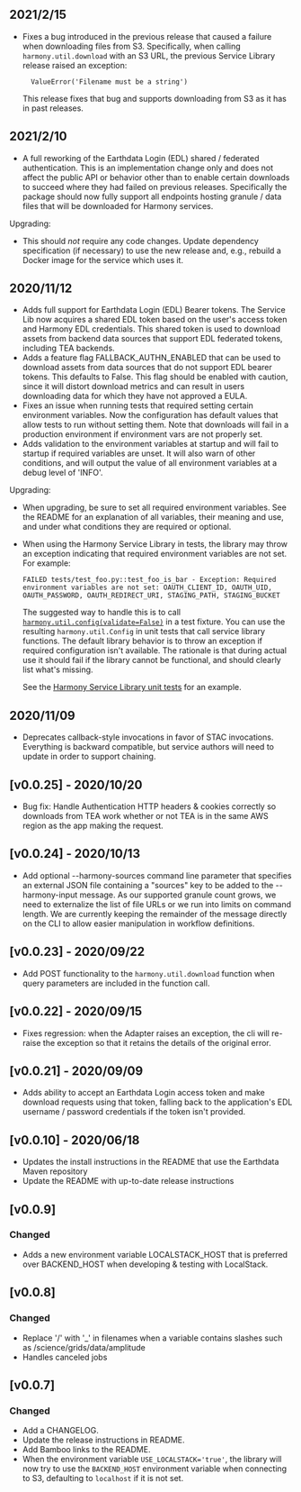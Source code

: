 ## 2021/2/15

* Fixes a bug introduced in the previous release that caused a failure
  when downloading files from S3. Specifically, when calling
  `harmony.util.download` with an S3 URL, the previous Service Library
  release raised an exception:

        ValueError('Filename must be a string')

  This release fixes that bug and supports downloading from S3 as it
  has in past releases.

## 2021/2/10

* A full reworking of the Earthdata Login (EDL) shared / federated
  authentication. This is an implementation change only and does not
  affect the public API or behavior other than to enable certain
  downloads to succeed where they had failed on previous
  releases. Specifically the package should now fully support all
  endpoints hosting granule / data files that will be downloaded for
  Harmony services.

Upgrading:

* This should *not* require any code changes. Update dependency
  specification (if necessary) to use the new release and, e.g.,
  rebuild a Docker image for the service which uses it.

## 2020/11/12

* Adds full support for Earthdata Login (EDL) Bearer tokens. The
  Service Lib now acquires a shared EDL token based on the user's
  access token and Harmony EDL credentials. This shared token is used
  to download assets from backend data sources that support EDL
  federated tokens, including TEA backends.
* Adds a feature flag FALLBACK_AUTHN_ENABLED that can be used to
  download assets from data sources that do not support EDL bearer
  tokens. This defaults to False. This flag should be enabled with
  caution, since it will distort download metrics and can result in
  users downloading data for which they have not approved a EULA.
* Fixes an issue when running tests that required setting certain
  environment variables. Now the configuration has default values that
  allow tests to run without setting them. Note that downloads will
  fail in a production environment if environment vars are not
  properly set.
* Adds validation to the environment variables at startup and will
  fail to startup if required variables are unset. It will also warn
  of other conditions, and will output the value of all environment
  variables at a debug level of 'INFO'.

Upgrading:

* When upgrading, be sure to set all required environment
  variables. See the README for an explanation of all variables, their
  meaning and use, and under what conditions they are required or
  optional.
* When using the Harmony Service Library in tests, the library may
  throw an exception indicating that required environment variables
  are not set. For example:

      FAILED tests/test_foo.py::test_foo_is_bar - Exception: Required environment variables are not set: OAUTH_CLIENT_ID, OAUTH_UID, OAUTH_PASSWORD, OAUTH_REDIRECT_URI, STAGING_PATH, STAGING_BUCKET

  The suggested way to handle this is to call
  [`harmony.util.config(validate=False)`](https://git.earthdata.nasa.gov/projects/HARMONY/repos/harmony-service-lib-py/browse/harmony/util.py#159)
  in a test fixture. You can use the resulting `harmony.util.Config`
  in unit tests that call service library functions. The default
  library behavior is to throw an exception if required configuration
  isn't available. The rationale is that during actual use it should
  fail if the library cannot be functional, and should clearly list
  what's missing.

  See the [Harmony Service Library unit
  tests](https://git.earthdata.nasa.gov/projects/HARMONY/repos/harmony-service-lib-py/browse/tests/test_util.py#60)
  for an example.

## 2020/11/09

* Deprecates callback-style invocations in favor of STAC invocations.  Everything is
  backward compatible, but service authors will need to update in order to support
  chaining.

## [v0.0.25] - 2020/10/20

* Bug fix: Handle Authentication HTTP headers & cookies correctly so
  downloads from TEA work whether or not TEA is in the same AWS region
  as the app making the request.

## [v0.0.24] - 2020/10/13

* Add optional --harmony-sources command line parameter that specifies an external
  JSON file containing a "sources" key to be added to the --harmony-input message.
  As our supported granule count grows, we need to externalize the list of file URLs
  or we run into limits on command length.  We are currently keeping the remainder of
  the message directly on the CLI to allow easier manipulation in workflow definitions.

## [v0.0.23] - 2020/09/22

* Add POST functionality to the `harmony.util.download` function when query
  parameters are included in the function call.

## [v0.0.22] - 2020/09/15

* Fixes regression: when the Adapter raises an exception, the cli will re-raise
  the exception so that it retains the details of the original error.

## [v0.0.21] - 2020/09/09

* Adds ability to accept an Earthdata Login access token and make download requests
  using that token, falling back to the application's EDL username / password
  credentials if the token isn't provided.

## [v0.0.10] - 2020/06/18

* Updates the install instructions in the README that use the Earthdata Maven repository
* Update the README with up-to-date release instructions

## [v0.0.9]

### Changed

* Adds a new environment variable LOCALSTACK_HOST that is preferred over BACKEND_HOST
  when developing & testing with LocalStack.

## [v0.0.8]

### Changed

* Replace '/' with '_' in filenames when a variable contains slashes such as /science/grids/data/amplitude
* Handles canceled jobs

## [v0.0.7]

### Changed

* Add a CHANGELOG.
* Update the release instructions in README.
* Add Bamboo links to the README.
* When the environment variable `USE_LOCALSTACK='true'`, the library will now
  try to use the `BACKEND_HOST` environment variable when connecting to S3,
  defaulting to `localhost` if it is not set.
